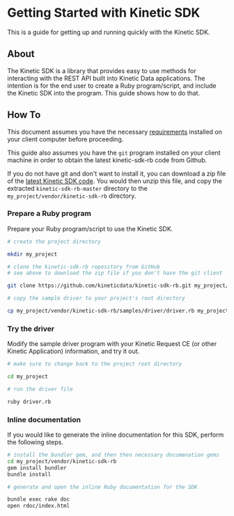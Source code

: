 # Getting Started with Kinetic SDK

This is a guide for getting up and running quickly with the Kinetic SDK.

## About

The Kinetic SDK is a library that provides easy to use methods for interacting with the REST API built into Kinetic Data applications. The intention is for the end user to create a Ruby program/script, and include the Kinetic SDK into the program. This guide shows how to do that.

## How To

This document assumes you have the necessary [requirements](../README.md) installed on your client computer before proceeding.

This guide also assumes you have the `git` program installed on your client machine in order to obtain the latest kinetic-sdk-rb code from Github.

If you do not have git and don't want to install it, you can download a zip file of the [latest Kinetic SDK code](https://github.com/kineticdata/kinetic-sdk-rb/archive/master.zip). You would then unzip this file, and copy the extracted `kinetic-sdk-rb-master` directory to the `my_project/vendor/kinetic-sdk-rb` directory.

### Prepare a Ruby program

Prepare your Ruby program/script to use the Kinetic SDK.

```bash
# create the project directory

mkdir my_project

# clone the kinetic-sdk-rb repository from GitHub
# see above to download the zip file if you don't have the git client

git clone https://github.com/kineticdata/kinetic-sdk-rb.git my_project/vendor/kinetic-sdk-rb

# copy the sample driver to your project's root directory

cp my_project/vendor/kinetic-sdk-rb/samples/driver/driver.rb my_project/driver.rb
```

### Try the driver

Modify the sample driver program with your Kinetic Request CE (or other Kinetic Application) information, and try it out.

```bash
# make sure to change back to the project root directory

cd my_project

# run the driver file

ruby driver.rb
```

### Inline documentation

If you would like to generate the inline documentation for this SDK, perform the following steps.

```bash
# install the bundler gem, and then then necessary documenation gems
cd my_project/vendor/kinetic-sdk-rb
gem install bundler
bundle install

# generate and open the inline Ruby documentation for the SDK

bundle exec rake doc
open rdoc/index.html
```
